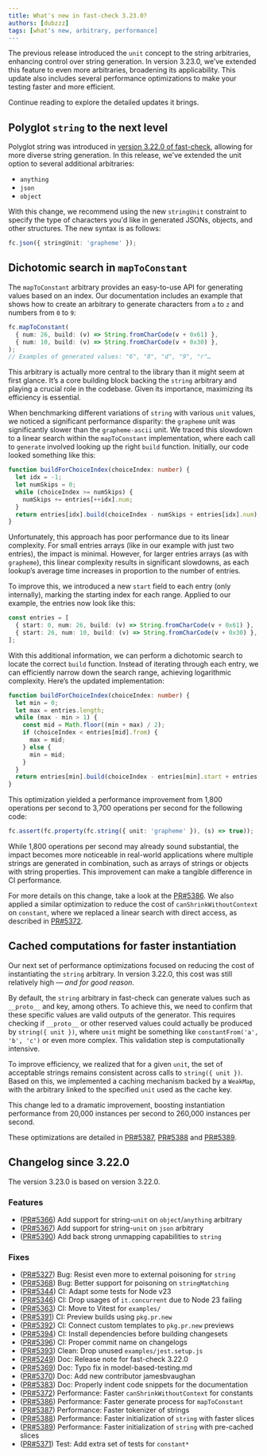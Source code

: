 ```yaml
---
title: What's new in fast-check 3.23.0?
authors: [dubzzz]
tags: [what's new, arbitrary, performance]
---
```


The previous release introduced the `unit` concept to the string arbitraries, enhancing control over string generation. In version 3.23.0, we’ve extended this feature to even more arbitraries, broadening its applicability. This update also includes several performance optimizations to make your testing faster and more efficient.

Continue reading to explore the detailed updates it brings.

<!--truncate-->

## Polyglot `string` to the next level

Polyglot string was introduced in [version 3.22.0 of fast-check](/blog/2024/08/29/whats-new-in-fast-check-3-22-0/#polyglot-string), allowing for more diverse string generation. In this release, we've extended the unit option to several additional arbitraries:

- `anything`
- `json`
- `object`

With this change, we recommend using the new `stringUnit` constraint to specify the type of characters you'd like in generated JSONs, objects, and other structures. The new syntax is as follows:

```ts
fc.json({ stringUnit: 'grapheme' });
```

## Dichotomic search in `mapToConstant`

The `mapToConstant` arbitrary provides an easy-to-use API for generating values based on an index. Our documentation includes an example that shows how to create an arbitrary to generate characters from `a` to `z` and numbers from `0` to `9`:

```ts
fc.mapToConstant(
  { num: 26, build: (v) => String.fromCharCode(v + 0x61) },
  { num: 10, build: (v) => String.fromCharCode(v + 0x30) },
);
// Examples of generated values: "6", "8", "d", "9", "r"…
```

This arbitrary is actually more central to the library than it might seem at first glance. It’s a core building block backing the `string` arbitrary and playing a crucial role in the codebase. Given its importance, maximizing its efficiency is essential.

When benchmarking different variations of `string` with various `unit` values, we noticed a significant performance disparity: the `grapheme` unit was significantly slower than the `grapheme-ascii` unit. We traced this slowdown to a linear search within the `mapToConstant` implementation, where each call to `generate` involved looking up the right `build` function. Initially, our code looked something like this:

```ts
function buildForChoiceIndex(choiceIndex: number) {
  let idx = -1;
  let numSkips = 0;
  while (choiceIndex >= numSkips) {
    numSkips += entries[++idx].num;
  }
  return entries[idx].build(choiceIndex - numSkips + entries[idx].num);
}
```

Unfortunately, this approach has poor performance due to its linear complexity. For small entries arrays (like in our example with just two entries), the impact is minimal. However, for larger entries arrays (as with `grapheme`), this linear complexity results in significant slowdowns, as each lookup’s average time increases in proportion to the number of entries.

To improve this, we introduced a new `start` field to each entry (only internally), marking the starting index for each range. Applied to our example, the entries now look like this:

```ts
const entries = [
  { start: 0, num: 26, build: (v) => String.fromCharCode(v + 0x61) },
  { start: 26, num: 10, build: (v) => String.fromCharCode(v + 0x30) },
];
```

With this additional information, we can perform a dichotomic search to locate the correct `build` function. Instead of iterating through each entry, we can efficiently narrow down the search range, achieving logarithmic complexity. Here’s the updated implementation:

```ts
function buildForChoiceIndex(choiceIndex: number) {
  let min = 0;
  let max = entries.length;
  while (max - min > 1) {
    const mid = Math.floor((min + max) / 2);
    if (choiceIndex < entries[mid].from) {
      max = mid;
    } else {
      min = mid;
    }
  }
  return entries[min].build(choiceIndex - entries[min].start + entries[min].num);
}
```

This optimization yielded a performance improvement from 1,800 operations per second to 3,700 operations per second for the following code:

```ts
fc.assert(fc.property(fc.string({ unit: 'grapheme' }), (s) => true));
```

While 1,800 operations per second may already sound substantial, the impact becomes more noticeable in real-world applications where multiple strings are generated in combination, such as arrays of strings or objects with string properties. This improvement can make a tangible difference in CI performance.

For more details on this change, take a look at the [PR#5386](https://github.com/dubzzz/fast-check/pull/5386). We also applied a similar optimization to reduce the cost of `canShrinkWithoutContext` on `constant`, where we replaced a linear search with direct access, as described in [PR#5372](https://github.com/dubzzz/fast-check/pull/5372).

## Cached computations for faster instantiation

Our next set of performance optimizations focused on reducing the cost of instantiating the `string` arbitrary. In version 3.22.0, this cost was still relatively high — _and for good reason_.

By default, the `string` arbitrary in fast-check can generate values such as `__proto__` and key, among others. To achieve this, we need to confirm that these specific values are valid outputs of the generator. This requires checking if `__proto__` or other reserved values could actually be produced by `string({ unit })`, where `unit` might be something like `constantFrom('a', 'b', 'c')` or even more complex. This validation step is computationally intensive.

To improve efficiency, we realized that for a given `unit`, the set of acceptable strings remains consistent across calls to `string({ unit })`. Based on this, we implemented a caching mechanism backed by a `WeakMap`, with the arbitrary linked to the specified `unit` used as the cache key.

This change led to a dramatic improvement, boosting instantiation performance from 20,000 instances per second to 260,000 instances per second.

These optimizations are detailed in [PR#5387](https://github.com/dubzzz/fast-check/pull/5387), [PR#5388](https://github.com/dubzzz/fast-check/pull/5388) and [PR#5389](https://github.com/dubzzz/fast-check/pull/5389).

## Changelog since 3.22.0

The version 3.23.0 is based on version 3.22.0.

### Features

- ([PR#5366](https://github.com/dubzzz/fast-check/pull/5366)) Add support for string-`unit` on `object`/`anything` arbitrary
- ([PR#5367](https://github.com/dubzzz/fast-check/pull/5367)) Add support for string-`unit` on `json` arbitrary
- ([PR#5390](https://github.com/dubzzz/fast-check/pull/5390)) Add back strong unmapping capabilities to `string`

### Fixes

- ([PR#5327](https://github.com/dubzzz/fast-check/pull/5327)) Bug: Resist even more to external poisoning for `string`
- ([PR#5368](https://github.com/dubzzz/fast-check/pull/5368)) Bug: Better support for poisoning on `stringMatching`
- ([PR#5344](https://github.com/dubzzz/fast-check/pull/5344)) CI: Adapt some tests for Node v23
- ([PR#5346](https://github.com/dubzzz/fast-check/pull/5346)) CI: Drop usages of `it.concurrent` due to Node 23 failing
- ([PR#5363](https://github.com/dubzzz/fast-check/pull/5363)) CI: Move to Vitest for `examples/`
- ([PR#5391](https://github.com/dubzzz/fast-check/pull/5391)) CI: Preview builds using `pkg.pr.new`
- ([PR#5392](https://github.com/dubzzz/fast-check/pull/5392)) CI: Connect custom templates to `pkg.pr.new` previews
- ([PR#5394](https://github.com/dubzzz/fast-check/pull/5394)) CI: Install dependencies before building changesets
- ([PR#5396](https://github.com/dubzzz/fast-check/pull/5396)) CI: Proper commit name on changelogs
- ([PR#5393](https://github.com/dubzzz/fast-check/pull/5393)) Clean: Drop unused `examples/jest.setup.js`
- ([PR#5249](https://github.com/dubzzz/fast-check/pull/5249)) Doc: Release note for fast-check 3.22.0
- ([PR#5369](https://github.com/dubzzz/fast-check/pull/5369)) Doc: Typo fix in model-based-testing.md
- ([PR#5370](https://github.com/dubzzz/fast-check/pull/5370)) Doc: Add new contributor jamesbvaughan
- ([PR#5383](https://github.com/dubzzz/fast-check/pull/5383)) Doc: Properly indent code snippets for the documentation
- ([PR#5372](https://github.com/dubzzz/fast-check/pull/5372)) Performance: Faster `canShrinkWithoutContext` for constants
- ([PR#5386](https://github.com/dubzzz/fast-check/pull/5386)) Performance: Faster generate process for `mapToConstant`
- ([PR#5387](https://github.com/dubzzz/fast-check/pull/5387)) Performance: Faster tokenizer of strings
- ([PR#5388](https://github.com/dubzzz/fast-check/pull/5388)) Performance: Faster initialization of `string` with faster slices
- ([PR#5389](https://github.com/dubzzz/fast-check/pull/5389)) Performance: Faster initialization of `string` with pre-cached slices
- ([PR#5371](https://github.com/dubzzz/fast-check/pull/5371)) Test: Add extra set of tests for `constant*`
